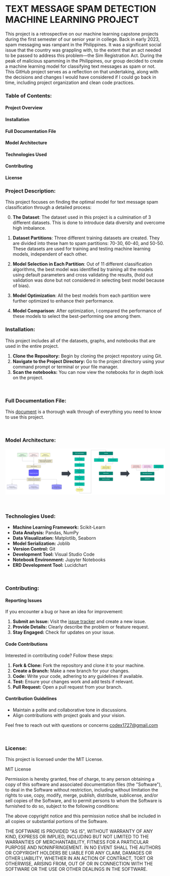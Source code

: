 # TEXT MESSAGE SPAM DETECTION MACHINE LEARNING PROJECT
This project is a retrospective on our machine learning capstone projects during the first semester of our senior year in college. Back in early 2023, spam messaging was rampant in the Philippines. It was a significant social issue that the country was grappling with, to the extent that an act needed to be passed to address this problem—the Sim Registration Act. During the peak of malicious spamming in the Philippines, our group decided to create a machine learning model for classifying text messages as spam or not. This GitHub project serves as a reflection on that undertaking, along with the decisions and changes I would have considered if I could go back in time, including project organization and clean code practices.

### Table of Contents:
#### Project Overview
#### Installation
#### Full Documentation File
#### Model Architecture
#### Technologies Used
#### Contributing
#### License


### Project Description:
This project focuses on finding the optimal model for text message spam classification through a detailed process:


0.  **The Dataset**: The dataset used in this project is a culmination of 3 different datasets. This is done to introduce data diversity and overcome high imbalance.

1. **Dataset Partitions**: Three different training datasets are created. They are divided into these ham to spam partitions: 70-30, 60-40, and 50-50. These datasets are used for training and testing machine learning models, independent of each other.

2. **Model Selection in Each Partition**: Out of 11 different classification algorithms, the best model was identified by training all the models using default parameters and cross validating the results, (hold out validation was done but not considered in selecting best model because of bias).

3. **Model Optimization**: All the best models from each partition were further optimized to enhance their performance.

4. **Model Comparison**: After optimization, I compared the performance of these models to select the best-performing one among them.



### Installation:
This project includes all of the datasets, graphs, and notebooks that are used in the entire project.

1. **Clone the Repository:** Begin by cloning the project repostory using Git.
2. **Navigate to the Project Directory:** Go to the project directory using your command prompt or terminal or your file manager.
3. **Scan the notebooks:** You can now view the notebooks for in depth look on the project.
<br>

### Full Documentation File:
 
This [document](https://github.com/Dex-Astorga/coffee-shop-ecom/blob/main/design_guide_coffee_shop.pdf) is a thorough walk through of everything you need to know to use this project. 

<br>

### Model Architecture:

![Project Architecture](https://github.com/Dex-Astorga/ml-spam-detection/blob/main/project_diagram.png)

<br>

### Technologies Used:

- **Machine Learning Framework:** Scikit-Learn
- **Data Analysis:** Pandas, NumPy
- **Data Visualization:** Matplotlib, Seaborn
- **Model Serialization:** Joblib
- **Version Control:** Git
- **Development Tool:** Visual Studio Code
- **Notebook Environment:** Jupyter Notebooks
- **ERD Development Tool:** Lucidchart

<br>

### Contributing:

#### Reporting Issues

If you encounter a bug or have an idea for improvement:

1. **Submit an Issue:** Visit the [issue tracker](https://github.com/Dex-Astorga/coffee-shop-ecom/issues) and create a new issue.
2. **Provide Details:** Clearly describe the problem or feature request.
3. **Stay Engaged:** Check for updates on your issue.

#### Code Contributions

Interested in contributing code? Follow these steps:

1. **Fork & Clone:** Fork the repository and clone it to your machine.
2. **Create a Branch:** Make a new branch for your changes.
3. **Code:** Write your code, adhering to any guidelines if available.
4. **Test:** Ensure your changes work and add tests if relevant.
5. **Pull Request:** Open a pull request from your branch.

#### Contribution Guidelines

- Maintain a polite and collaborative tone in discussions.
- Align contributions with project goals and your vision.

Feel free to reach out with questions or concerns codex1727@gmail.com

<br>

### License:

This project is licensed under the MIT License.

MIT License

Permission is hereby granted, free of charge, to any person obtaining a copy of this software and associated documentation files (the "Software"), to deal in the Software without restriction, including without limitation the rights to use, copy, modify, merge, publish, distribute, sublicense, and/or sell copies of the Software, and to permit persons to whom the Software is furnished to do so, subject to the following conditions:

The above copyright notice and this permission notice shall be included in all copies or substantial portions of the Software.

THE SOFTWARE IS PROVIDED "AS IS", WITHOUT WARRANTY OF ANY KIND, EXPRESS OR IMPLIED, INCLUDING BUT NOT LIMITED TO THE WARRANTIES OF MERCHANTABILITY, FITNESS FOR A PARTICULAR PURPOSE AND NONINFRINGEMENT. IN NO EVENT SHALL THE AUTHORS OR COPYRIGHT HOLDERS BE LIABLE FOR ANY CLAIM, DAMAGES OR OTHER LIABILITY, WHETHER IN AN ACTION OF CONTRACT, TORT OR OTHERWISE, ARISING FROM, OUT OF OR IN CONNECTION WITH THE SOFTWARE OR THE USE OR OTHER DEALINGS IN THE SOFTWARE.

